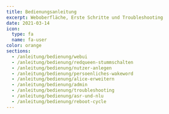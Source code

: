 ```yaml
---
title: Bedienungsanleitung
excerpt: Weboberfläche, Erste Schritte und Troubleshooting
date: 2021-03-14
icon:
  type: fa
  name: fa-user
color: orange
sections:
  - /anleitung/bedienung/webui
  - /anleitung/bedienung/redqueen-stummschalten
  - /anleitung/bedienung/nutzer-anlegen
  - /anleitung/bedienung/persoenliches-wakeword
  - /anleitung/bedienung/alice-erweitern
  - /anleitung/bedienung/admin
  - /anleitung/bedienung/troubleshooting
  - /anleitung/bedienung/asr-und-nlu
  - /anleitung/bedienung/reboot-cycle
---
```

